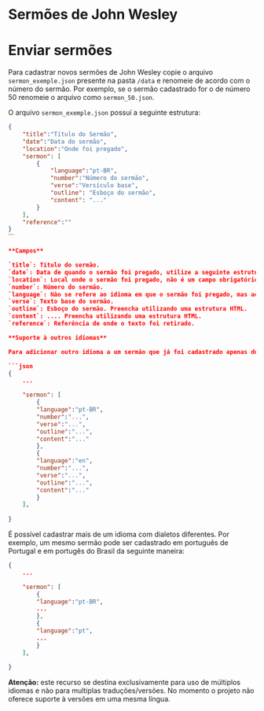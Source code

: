 # Sermões de John Wesley

# Enviar sermões
Para cadastrar novos sermões de John Wesley copie o arquivo `sermon_exemple.json` presente na pasta `/data` e renomeie de acordo com o número do sermão. Por exemplo, se o sermão cadastrado for o de número 50 renomeie o arquivo como `sermon_50.json`.

O arquivo `sermon_exemple.json` possuí a seguinte estrutura:

```json
{
    "title":"Título do Sermão",
    "date":"Data do sermão",
    "location":"Onde foi pregado",
    "sermon": [
        {
            "language":"pt-BR",
            "number":"Número do sermão",
            "verse":"Versículo base",
            "outline": "Esboço do sermão",
            "content": "..."
        }
    ],
    "reference":""
}
ˋˋˋ

**Campos**

`title`: Título do sermão.
`date`: Data de quando o sermão foi pregado, utilize a seguinte estrutura de data.
`location`: Local onde o sermão foi pregado, não é um campo obrigatório, caso não tenha informações sobre a localização, deixe em branco.
`number`: Número do sermão.
`language`: Não se refere ao idioma em que o sermão foi pregado, mas ao idioma em que o texto foi escrito.
`verse`: Texto base do sermão.
`outline`: Esboço do sermão. Preencha utilizando uma estrutura HTML.
`content`: .... Preencha utilizando uma estrutura HTML.
`reference`: Referência de onde o texto foi retirado.

**Suporte à outros idiomas**

Para adicionar outro idioma a um sermão que já foi cadastrado apenas duplique o objeto dentro do array `sermon` e preencha com os valores referentes ao idioma a ser adicionada. Por exemplo:

```json
{
    ...

    "sermon": [
        {
        "language":"pt-BR",
        "number":"...",
        "verse":"...",
        "outline":"...",
        "content":"..."
        },
        {
        "language":"en",
        "number":"...",
        "verse":"...",
        "outline":"...",
        "content":"..."
        }
    ],
    
}
```

É possível cadastrar mais de um idioma com dialetos diferentes. Por exemplo, um mesmo sermão pode ser cadastrado em português de Portugal e em portugês do Brasil da seguinte maneira:

```json
{
    ...

    "sermon": [
        {
        "language":"pt-BR",
        ...
        },
        {
        "language":"pt",
        ...
        }
    ],
    
}
```

**Atenção:** este recurso se destina exclusivamente para uso de múltiplos idiomas e não para multiplas traduções/versões. No momento o projeto não oferece suporte à versões em uma mesma língua.